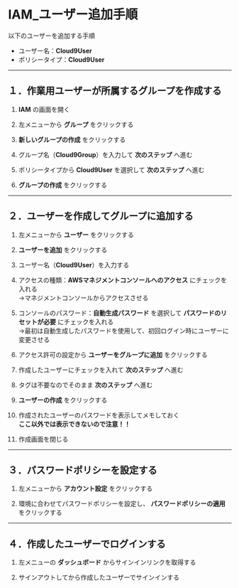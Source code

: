 # IAM_ユーザー追加手順

以下のユーザーを追加する手順

* ユーザー名：__Cloud9User__
* ポリシータイプ：__Cloud9User__

***

## １．作業用ユーザーが所属するグループを作成する

1. __IAM__ の画面を開く

2. 左メニューから __グループ__ をクリックする

3. __新しいグループの作成__ をクリックする

4. グループ名（__Cloud9Group__）を入力して __次のステップ__ へ進む

5. ポリシータイプから __Cloud9User__ を選択して __次のステップ__ へ進む

6. __グループの作成__ をクリックする

***

## ２．ユーザーを作成してグループに追加する

1. 左メニューから __ユーザー__ をクリックする

2. __ユーザーを追加__ をクリックする

3. ユーザー名（__Cloud9User__）を入力する

4. アクセスの種類：__AWSマネジメントコンソールへのアクセス__ にチェックを入れる  
→マネジメントコンソールからアクセスさせる

5. コンソールのパスワード：__自動生成パスワード__ を選択して __パスワードのリセットが必要__ にチェックを入れる  
→最初は自動生成したパスワードを使用して、初回ログイン時にユーザーに変更させる

6. アクセス許可の設定から __ユーザーをグループに追加__ をクリックする

7. 作成したユーザーにチェックを入れて __次のステップ__ へ進む

8. タグは不要なのでそのまま __次のステップ__ へ進む

9. __ユーザーの作成__ をクリックする

10. 作成されたユーザーのパスワードを表示してメモしておく  
__ここ以外では表示できないので注意！！__

11. 作成画面を閉じる

***

## ３．パスワードポリシーを設定する

1. 左メニューから __アカウント設定__ をクリックする

2. 環境に合わせてパスワードポリシーを設定し、 __パスワードポリシーの適用__ をクリックする

***

## ４．作成したユーザーでログインする

1. 左メニューの __ダッシュボード__ からサインインリンクを取得する

2. サインアウトしてから作成したユーザーでサインインする
